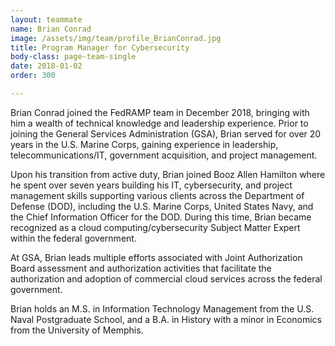```yaml
---
layout: teammate
name: Brian Conrad
image: /assets/img/team/profile_BrianConrad.jpg
title: Program Manager for Cybersecurity
body-class: page-team-single
date: 2018-01-02
order: 300

---
```

Brian Conrad joined the FedRAMP team in December 2018, bringing with him a wealth of technical knowledge and leadership experience. Prior to joining the General Services Administration (GSA), Brian served for over 20 years in the U.S. Marine Corps, gaining experience in leadership, telecommunications/IT, government acquisition, and project management.

Upon his transition from active duty, Brian joined Booz Allen Hamilton where he spent over seven years building his IT, cybersecurity, and project management skills supporting various clients across the Department of Defense (DOD), including the U.S. Marine Corps, United States Navy, and the Chief Information Officer for the DOD. During this time, Brian became recognized as a cloud computing/cybersecurity Subject Matter Expert within the federal government.

At GSA, Brian leads multiple efforts associated with Joint Authorization Board assessment and authorization activities that facilitate the authorization and adoption of commercial cloud services across the federal government.

Brian holds an M.S. in Information Technology Management from the U.S. Naval Postgraduate School, and a B.A. in History with a minor in Economics from the University of Memphis.
